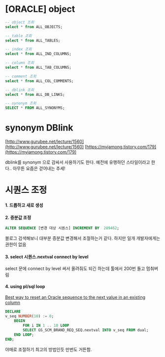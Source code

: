 
# [ORACLE] object

```sql 
-- object 조회
select * from ALL_OBJECTS;
```

```sql 
-- table 조회
select * from ALL_TABLES;
```

```sql 
-- index 조회
select * from ALL_IND_COLUMNS;
```

```sql 
-- column 조회
select * from ALL_TAB_COLUMNS;
```

```sql 
-- comment 조회
select * from ALL_COL_COMMENTS;
```

```sql 
-- dblink 조회
select * from ALL_DB_LINKS;
```

```sql 
-- synonym 조회
SELECT * FROM ALL_SYNONYMS;
```

# synonym DBlink

[http://www.gurubee.net/lecture/1560](http://www.gurubee.net/lecture/1560)
[https://myjamong.tistory.com/179](https://myjamong.tistory.com/179)

dblink를 synonym 으로 감싸서 사용하기도 한다. 예전에 유행하던 스타일이라고 한다.. 아무튼 요즘은 걷어내는 추세!

# 시퀀스 조정
#### 1. 드롭하고 새로 생성
#### 2. 증분값 조정
```sql
ALTER SEQUENCE [변경 대상 시퀀스] INCREMENT BY  289462; 
```
블로그 검색해보니 대부분 증분값 변경해서 조절하는거 같다.
하지만 일개 개발자에게는 권한이 없음
#### 3. select 시퀀스.nextval connect by level
  select 문에 connect by level 써서 올려줘도 되긴 하는데 툴에서 200번 돌고 멈춰버림
#### 4. using pl/sql loop
[Best way to reset an Oracle sequence to the next value in an existing column](https://stackoverflow.com/a/6099259)
```sql
DECLARE
v_seq NUMBER(10) := 0;
	BEGIN
		FOR i IN 1 .. 10 LOOP
		SELECT GS_SCM_BRAND_REQ_SEQ.nextval INTO v_seq FROM dual;
	END LOOP;
END;
```
야매로 조절하기 최고의 방법인듯 만번도 거뜬함.





<!--stackedit_data:
eyJoaXN0b3J5IjpbMTkyMjIwMDI5OCwyMTExOTgzMTE5LC00Nj
Y2MDMyNzEsLTk2NzEyMTgxLDE0NzUwMTM5MjAsLTE0MzAzMjQ0
NDgsLTE5MDk4MTQ5NTcsMjA4MTQ3MzM1OV19
-->